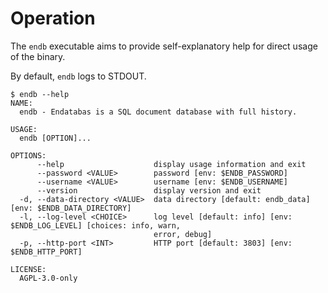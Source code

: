 # Operation

The `endb` executable aims to provide self-explanatory help
for direct usage of the binary.

By default, `endb` logs to STDOUT.

```
$ endb --help
NAME:
  endb - Endatabas is a SQL document database with full history.

USAGE:
  endb [OPTION]...

OPTIONS:
      --help                    display usage information and exit
      --password <VALUE>        password [env: $ENDB_PASSWORD]
      --username <VALUE>        username [env: $ENDB_USERNAME]
      --version                 display version and exit
  -d, --data-directory <VALUE>  data directory [default: endb_data] [env: $ENDB_DATA_DIRECTORY]
  -l, --log-level <CHOICE>      log level [default: info] [env: $ENDB_LOG_LEVEL] [choices: info, warn,
                                error, debug]
  -p, --http-port <INT>         HTTP port [default: 3803] [env: $ENDB_HTTP_PORT]

LICENSE:
  AGPL-3.0-only
```

